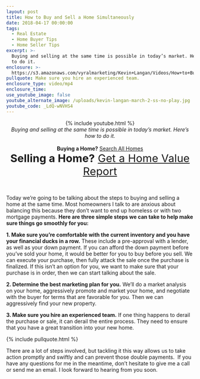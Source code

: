 ```yaml
---
layout: post
title: How to Buy and Sell a Home Simultaneously
date: 2018-04-17 00:00:00
tags:
  - Real Estate
  - Home Buyer Tips
  - Home Seller Tips
excerpt: >-
  Buying and selling at the same time is possible in today’s market. Here’s how
  to do it.
enclosure: >-
  https://s3.amazonaws.com/vyralmarketing/Kevin+Langan/Videos/How+to+Buy+and+Sell+a+Home+Simultaneously.mp4
pullquote: Make sure you hire an experienced team.
enclosure_type: video/mp4
enclosure_time:
use_youtube_image: false
youtube_alternate_image: /uploads/kevin-langan-march-2-ss-no-play.jpg
youtube_code: _LdQ-wNVHS4
---
```


<center>{% include youtube.html %}</center>

<center><em>Buying and selling at the same time is possible in today&rsquo;s market. Here&rsquo;s how to do it.</em></center>

<center>&nbsp;</center>

<center><strong>Buying a Home?</strong> <a href="https://kevin.btgarizonaproperties.com/">Search All Homes</a></center>

<center><span style="font-size: 1.8rem; letter-spacing: 0.01rem;"><strong>Selling a Home?</strong> <a href="https://kevin.btgarizonaproperties.com/home-valuation/">Get a Home Value Report</a></span></center>

<ceneter><center>&nbsp;</center></ceneter>

<ceneter> Today we&rsquo;re going to be talking about the steps to buying and selling a home at the same time. Most homeowners I talk to are anxious about balancing this because they don&rsquo;t want to end up homeless or with two mortgage payments. <strong>Here are three simple steps we can take to help make sure things go smoothly for you:</strong></ceneter>

<ceneter><strong>1. Make sure you&rsquo;re comfortable with the current inventory and you have your financial ducks in a row.</strong> These include a pre-approval with a lender, as well as your down payment. If you can afford the down payment before you&rsquo;ve sold your home, it would be better for you to buy before you sell. We can execute your purchase, then fully attack the sale once the purchase is finalized. If this isn&rsquo;t an option for you, we want to make sure that your purchase is in order, then we can start talking about the sale.</ceneter>

<ceneter><strong>2. Determine the best marketing plan for you.</strong> We&rsquo;ll do a market analysis on your home, aggressively promote and market your home, and negotiate with the buyer for terms that are favorable for you. Then we can aggressively find your new property.</ceneter>

<ceneter><strong>3. Make sure you hire an experienced team.</strong> If one thing happens to derail the purchase or sale, it can derail the entire process. They need to ensure that you have a great transition into your new home.</ceneter>

<ceneter> {% include pullquote.html %}</ceneter>

<ceneter>There are a lot of steps involved, but tackling it this way allows us to take action promptly and swiftly and can prevent those double payments. &nbsp;If you have any questions for me in the meantime, don&rsquo;t hesitate to give me a call or send me an email. I look forward to hearing from you soon. </ceneter>

&nbsp;

&nbsp;

&nbsp;